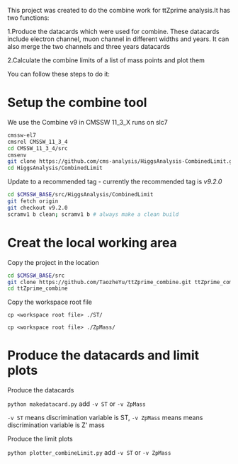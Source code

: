 This project was created to do the combine work for ttZprime analysis.It has two functions:

1.Produce the datacards which were used for combine. These datacards include electron channel, muon channel in different widths and years. It can also merge the two channels and three years datacards 

2.Calculate the combine limits of a list of mass points and plot them

You can follow these steps to do it:

# Setup the combine tool

We use the Combine v9 in CMSSW 11\_3\_X runs on slc7

```bash
cmssw-el7
cmsrel CMSSW_11_3_4
cd CMSSW_11_3_4/src
cmsenv
git clone https://github.com/cms-analysis/HiggsAnalysis-CombinedLimit.git HiggsAnalysis/CombinedLimit
cd HiggsAnalysis/CombinedLimit
```

Update to a recommended tag - currently the recommended tag is *v9.2.0*

```bash
cd $CMSSW_BASE/src/HiggsAnalysis/CombinedLimit
git fetch origin
git checkout v9.2.0
scramv1 b clean; scramv1 b # always make a clean build
```

# Creat the local working area

Copy the project in the location

```bash
cd $CMSSW_BASE/src
git clone https://github.com/TaozheYu/ttZprime_combine.git ttZprime_combine
cd ttZprime_combine
```

Copy the workspace root file

`cp <workspace root file> ./ST/`

`cp <workspace root file> ./ZpMass/`

# Produce the datacards and limit plots

Produce the datacards 

`python makedatacard.py` add `-v ST` or `-v ZpMass`

`-v ST` means discrimination variable is ST, `-v ZpMass` means means discrimination variable is Z' mass

Produce the limit plots

`python plotter_combineLimit.py` add `-v ST` or `-v ZpMass`














